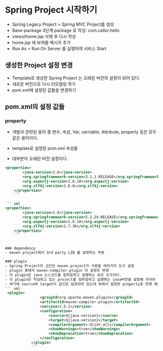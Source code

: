 # Spring Project 시작하기
- Spring Legacy Project > Spring MVC
Project를 생성
- Base-package 3단계 package 로 작성:
com.callor.hello
- views/home.jsp 삭제 후 다시 작성
- home.jsp 에 보여줄 메시지 추가
- Run As > Run On Server 를 실행하여 서비스 Start

## 생성한 Project 설정 변경
- Template로 생성한 Spring Project 는 오래된 버전의 설정이 되어 있다.
- 새로운 버전으로 다시 리모델링 하기 
- pom.xml에 설정된 값들을 변경하기

## pom.xml의 설정 값들
### property 
- 개발과 관련된 용어 중 변수, 속성, Var, varriable, Attribute, property 등은 모두 같은 용어이다.

- template로 설정된 pom.xml 속성들
- 대부분이 오래된 버전 설정이다.
```xml
<properties>
		<java-version>1.6</java-version>
		<org.springframework-version>3.1.1.RELEASE</org.springframework-version>
		<org.aspectj-version>1.6.10</org.aspectj-version>
		<org.slf4j-version>1.6.6</org.slf4j-version>
	</properties>
	```

``` xml
<properties>
		<java-version>1.6</java-version>
		<org.springframework-version>5.2.24.RELEASE</org.springframework-version>
		<org.aspectj-version>1.6.10</org.aspectj-version>
		<org.slf4j-version>1.7.36</org.slf4j-version>
	</properties>
	```


### dependency
- maven project에서 3rd party LIB 를 설정하는 부분

### plugin 
- Spring Project의 근간인 maven project가 사용할 여러가지 도구 설정
- plugin 중에서 maven-compiler-plugin 의 설정은 변경
- 이 plugin은 java 소스코드를 컴파일하고 실행하는 보조 도구이다.
- 이 plugin은 작성하고 있는 project를 컴파일하고 실행하는 java버전을 설정해 주어야 한다.
- 여기에 source와 target이 값으로 설정되어 있는데 위에서 설정한 property로 변경 해준다.
``` xml
 <plugin>
                <groupId>org.apache.maven.plugins</groupId>
                <artifactId>maven-compiler-plugin</artifactId>
                <version>2.5.1</version>
                <configuration>
                    <source>${java-version}</source>
                    <target>${java-version}</target>
                    <compilerArgument>-Xlint:all</compilerArgument>
                    <showWarnings>true</showWarnings>
                    <showDeprecation>true</showDeprecation>
                </configuration>
            </plugin>
            ```